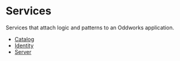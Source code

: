# Services
Services that attach logic and patterns to an Oddworks application.

* [Catalog](catalog)
* [Identity](identity)
* [Server](server)


